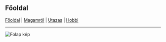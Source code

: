 ## Főoldal


[Főoldal](http://mcsakanyi.github.io) | [Magamról](https://github.com/mcsakanyi/mcsakanyi.github.io/magamrol.md) | [Utazas](http://google.com) | [Hobbi](http://google.com)
<hr>

![Folap kép](https://tankshop.hu/wp-content/uploads/2018/07/tankcsapda-logo-footer.jpg)


